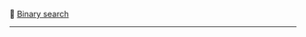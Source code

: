 🔶    [Binary search](https://www.geeksforgeeks.org/binary-search/)      

------------------------------------------------------------------------------------------------------------------------------------                   



